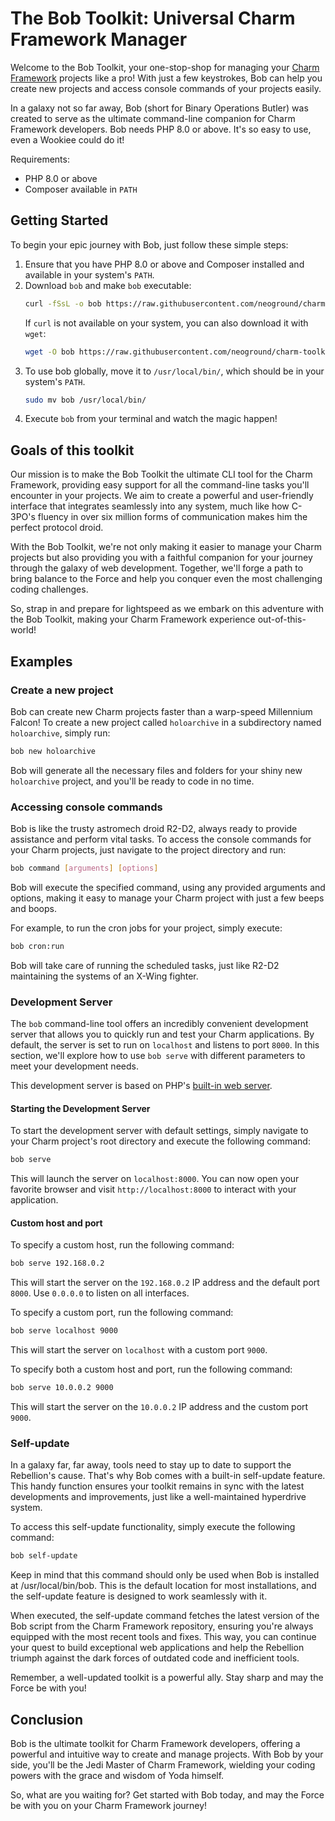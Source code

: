 # The Bob Toolkit: Universal Charm Framework Manager

Welcome to the Bob Toolkit, your one-stop-shop for managing 
your [Charm Framework](https://github.com/neoground/charm) projects like a pro! 
With just a few keystrokes, Bob can help you create new projects
and access console commands of your projects easily. 

In a galaxy not so far away, Bob (short for Binary Operations Butler) 
was created to serve as the ultimate command-line companion for 
Charm Framework developers. Bob needs PHP 8.0 or above.
It's so easy to use, even a Wookiee could do it!

Requirements:

- PHP 8.0 or above
- Composer available in `PATH`


## Getting Started

To begin your epic journey with Bob, just follow these simple steps:

1. Ensure that you have PHP 8.0 or above and Composer installed and available in your system's `PATH`.
2. Download `bob` and make `bob` executable:
    ```sh
   curl -fSsL -o bob https://raw.githubusercontent.com/neoground/charm-toolkit/main/bob && chmod +x bob
    ```
   If `curl` is not available on your system, you can also download it with `wget`:
   ```sh
   wget -O bob https://raw.githubusercontent.com/neoground/charm-toolkit/main/bob && chmod +x bob
    ```
3. To use bob globally, move it to `/usr/local/bin/`, which should be in your system's `PATH`.
    ```sh
   sudo mv bob /usr/local/bin/
    ```
4. Execute `bob` from your terminal and watch the magic happen!


## Goals of this toolkit

Our mission is to make the Bob Toolkit the ultimate CLI tool for the Charm Framework, 
providing easy support for all the command-line tasks you'll encounter in your projects. 
We aim to create a powerful and user-friendly interface that integrates seamlessly 
into any system, much like how C-3PO's fluency in over six million forms of communication 
makes him the perfect protocol droid.

With the Bob Toolkit, we're not only making it easier to manage your Charm projects 
but also providing you with a faithful companion for your journey through the 
galaxy of web development. Together, we'll forge a path to bring balance to the 
Force and help you conquer even the most challenging coding challenges.

So, strap in and prepare for lightspeed as we embark on this adventure with 
the Bob Toolkit, making your Charm Framework experience out-of-this-world!


## Examples

### Create a new project

Bob can create new Charm projects faster than a warp-speed 
Millennium Falcon! To create a new project called `holoarchive` in a 
subdirectory named `holoarchive`, simply run:

```sh
bob new holoarchive
```

Bob will generate all the necessary files and folders for your 
shiny new `holoarchive` project, and you'll be ready to code in no time.

### Accessing console commands

Bob is like the trusty astromech droid R2-D2, always ready to provide 
assistance and perform vital tasks. To access the console commands 
for your Charm projects, just navigate to the project directory and run:

```sh
bob command [arguments] [options]
```

Bob will execute the specified command, using any provided arguments 
and options, making it easy to manage your Charm project with just 
a few beeps and boops.

For example, to run the cron jobs for your project, simply execute:

```sh
bob cron:run
```

Bob will take care of running the scheduled tasks, 
just like R2-D2 maintaining the systems of an X-Wing fighter.

### Development Server

The `bob` command-line tool offers an incredibly convenient development server 
that allows you to quickly run and test your Charm applications. 
By default, the server is set to run on `localhost` and listens to port `8000`.
In this section, we'll explore how to use `bob serve` with different parameters to meet your development needs.

This development server is based on PHP's [built-in web server](https://www.php.net/manual/en/features.commandline.webserver.php).

#### Starting the Development Server

To start the development server with default settings, simply navigate to your
Charm project's root directory and execute the following command:

```sh
bob serve
```

This will launch the server on `localhost:8000`. You can now open your favorite browser and visit 
`http://localhost:8000` to interact with your application.

#### Custom host and port

To specify a custom host, run the following command:

```sh
bob serve 192.168.0.2
```

This will start the server on the `192.168.0.2` IP address and the default port `8000`.
Use `0.0.0.0` to listen on all interfaces.

To specify a custom port, run the following command:

```sh
bob serve localhost 9000
```

This will start the server on `localhost` with a custom port `9000`.

To specify both a custom host and port, run the following command:

```sh
bob serve 10.0.0.2 9000
```

This will start the server on the `10.0.0.2` IP address and the custom port `9000`.

### Self-update

In a galaxy far, far away, tools need to stay up to date
to support the Rebellion's cause. That's why Bob comes 
with a built-in self-update feature. This handy function ensures 
your toolkit remains in sync with the latest developments 
and improvements, just like a well-maintained hyperdrive system.

To access this self-update functionality, simply execute the following command:

```sh
bob self-update
```

Keep in mind that this command should only be used when Bob is 
installed at /usr/local/bin/bob. This is the default location 
for most installations, and the self-update feature is designed 
to work seamlessly with it.

When executed, the self-update command fetches the latest version 
of the Bob script from the Charm Framework repository, 
ensuring you're always equipped with the most recent tools and fixes. 
This way, you can continue your quest to build exceptional 
web applications and help the Rebellion triumph against the
dark forces of outdated code and inefficient tools.

Remember, a well-updated toolkit is a powerful ally. 
Stay sharp and may the Force be with you!


## Conclusion

Bob is the ultimate toolkit for Charm Framework developers, 
offering a powerful and intuitive way to create and manage projects. 
With Bob by your side, you'll be the Jedi Master of Charm Framework, 
wielding your coding powers with the grace and wisdom of Yoda himself.

So, what are you waiting for? Get started with Bob today, 
and may the Force be with you on your Charm Framework journey!
